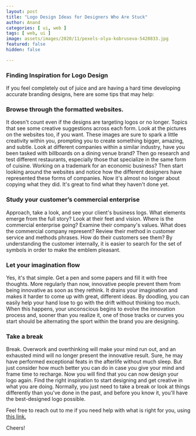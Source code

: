 ```yaml
---
layout: post
title: "Logo Design Ideas for Designers Who Are Stuck"
author: Anand
categories: [ ui, web ]
tags: [ web, ui ]
image: assets/images/2020/11/pexels-olya-kobruseva-5428833.jpg
featured: false
hidden: false

---
```



### Finding Inspiration for Logo Design

If you feel completely out of juice and are having a hard time developing accurate branding designs, here are some tips that may help: 

### Browse through the formatted websites.

It doesn't count even if the designs are targeting logos or no longer. Topics that see some creative suggestions across each form. Look at the pictures on the websites too, if you want.  These images are sure to spark a little creativity within you, prompting you to create something bigger, amazing, and subtle. Look at different companies within a similar industry, have you been tasked with billboards on a dining venue brand? Then go research and test different restaurants, especially those that specialize in the same form of cuisine.  Working on a trademark for an economic business? Then start looking around the websites and notice how the different designers have represented these forms of companies. Now it's almost no longer about copying what they did. It's great to find what they haven't done yet.

### Study your customer’s commercial enterprise

Approach, take a look, and see your client's business logs. What elements emerge from the full story? Look at their feet and vision. Where is the commercial enterprise going?  Examine their company's values.  What does the commercial company represent?  Review their method in customer service and methods phrases. How do their customers see them?  By understanding the customer internally, it is easier to search for the set of symbols in order to make the emblem pleasant.

### Let your imagination flow

Yes, it's that simple. Get a pen and some papers and fill it with free thoughts. More regularly than now, innovative people prevent them from being innovative as soon as they rethink. It drains your imagination and makes it harder to come up with great, different ideas. By doodling, you can easily help your hand lose to go with the drift without thinking too much.  When this happens, your unconscious begins to evolve the innovation process and, sooner than you realize it, one of those tracks or curves you start should be alternating the sport within the brand you are designing.

### Take a break

Break. Overwork and overthinking will make your mind run out, and an exhausted mind will no longer present the innovative result. Sure, he may have performed exceptional feats in the afterlife without much sleep. But just consider how much better you can do in case you give your mind and frame time to recharge. Now you will find that you can now design your logo again. Find the right inspiration to start designing and get creative in what you are doing. Normally, you just need to take a break or look at things differently than you've done in the past, and before you know it, you'll have the best-designed logo possible. 



Feel free to reach out to me if you need help with what is right for you, using <a href="https://www.calendly.com/ahyconsulting/book" target="\_blank">this link.</a>

Cheers!





